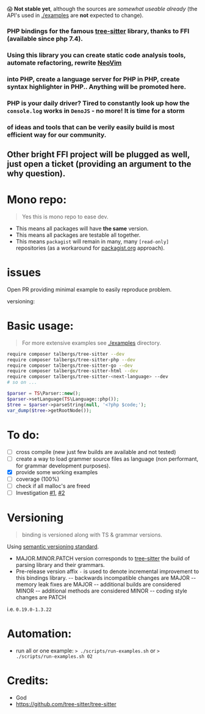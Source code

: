😱 **Not stable yet**, although the sources are *somewhat useable already* (the API's used in [./examples](./examples) are **not** expected to change).


### PHP bindings for the famous [tree-sitter](https://github.com/tree-sitter/tree-sitter) library, thanks to FFI (available since php 7.4).

### Using this library you can create static code analysis tools, automate refactoring, rewrite [NeoVim](https://github.com/neovim/neovim)
### into PHP, create a language server for PHP in PHP, create syntax highlighter in PHP.. Anything will be promoted here.

### PHP is your daily driver? Tired to constantly look up how the `console.log` works in `DenoJS` - no more! It is time for a storm
### of ideas and tools that can be verily easily build is most efficient way for our community.

## Other bright FFI project will be plugged as well, just open a ticket (providing an argument to the why question).

# Mono repo:

> Yes this is mono repo to ease dev.

- This means all packages will have **the same** version.
- This means all packages are testable all together.
- This means `packagist` will remain in many, many `[read-only]` repositories (as a workaround for [packagist.org](packagist.org) approach).

# issues

Open PR providing minimal example to easily reproduce problem.

versioning: 

# Basic usage:

> For more extensive examples see [./examples](./examples) directory.

```bash
require composer talbergs/tree-sitter --dev
require composer talbergs/tree-sitter-php --dev
require composer talbergs/tree-sitter-go --dev
require composer talbergs/tree-sitter-html --dev
require composer talbergs/tree-sitter-<next-language> --dev
# so on ...
```

```php
$parser = TS\Parser::new();
$parser->setLanguage(TS\Language::php());
$tree = $parser->parseString(null, '<?php $code;');
var_dump($tree->getRootNode());
```

# To do:
- [ ] cross compile (new just few builds are available and not tested)
- [ ] create a way to load grammer source files as language (non performant, for grammar development purposes).
- [x] provide some working examples
- [ ] coverage (100%)
- [ ] check if all malloc's are freed
- [ ] Investigation [#1](https://blog.logrocket.com/hosting-all-your-php-packages-together-in-a-monorepo/), [#2](https://github.com/symplify/monorepo-builder)

# Versioning

> binding is versioned along with TS & grammar versions.

Using [semantic versioning standard](https://semver.org/).
- MAJOR.MINOR.PATCH version corresponds to [tree-sitter](https://github.com/tree-sitter/tree-sitter) the build of parsing library and their grammars.
- Pre-release version affix `-` is used to denote incremental improvement to this bindings library.
-- backwards incompatible changes are MAJOR
-- memory leak fixes are MAJOR
-- additional builds are considered MINOR
-- additional methods are considered MINOR
-- coding style changes are PATCH

i.e. `0.19.0-1.3.22`

# Automation:

- run all or one example: `> ./scripts/run-examples.sh` or `> ./scripts/run-examples.sh 02`

# Credits:
- God
- https://github.com/tree-sitter/tree-sitter
